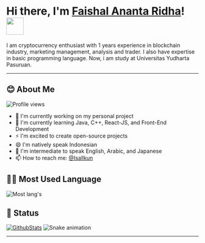<!-- markdownlint-disable MD033 MD042-->

# Hi there, I'm **[Faishal Ananta Ridha](https://isallkun.my.id)**! <img width="45" src="https://blog.joypixels.com/content/images/2019/06/waving_hand_sign_1024.gif"> 

I am cryptocurrency enthusiast with 1 years experience in blockchain industry, marketing management, analysis and trader. I also have expertise in basic programming language. Now, i am study at Universitas Yudharta Pasuruan.

---

## **😊 About Me**
![Profile views](https://komarev.com/ghpvc/?username=Isallkun&color=brightgreen)

- 🔭 I'm currently working on my personal project
- 🌱 I'm currently learning Java, C++, React-JS, and Front-End Development
- ⚡ I'm excited to create open-source projects
- 😄 I'm natively speak Indonesian 
- 🧐 I'm intermediate to speak English, Arabic, and Japanese 
- 📫 How to reach me: [@Isallkun](https://twitter.com/Isallkun)

## **🧑‍💻 Most Used Language**

![Most lang's](https://github-readme-stats.vercel.app/api/top-langs/?username=Isallkun&langs_count=6&layout=compact) 

## **🙇 Status**

[![GithubStats](https://github-readme-stats.vercel.app/api?username=Isallkun&show_icons=true)](https://github.com/Isallkun)
![Snake animation](https://github.com/Isallkun/Isallkun/blob/output/github-contribution-grid-snake.svg#gh-dark-mode-only)

---
